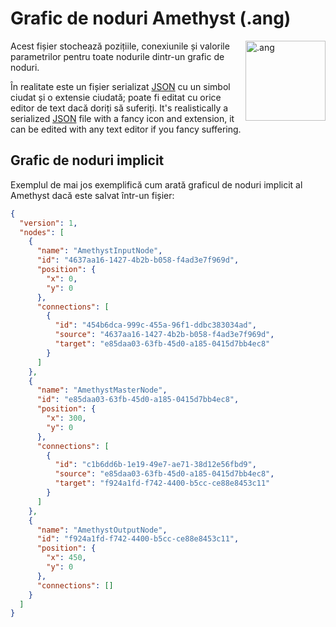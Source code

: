 # Grafic de noduri Amethyst (.ang)

<img align="right" src="https://github.com/Geoxor/amethyst/raw/master/assets/images/ang.png" alt=".ang" width="128"/>

Acest fișier stochează pozițiile, conexiunile și valorile parametrilor pentru toate nodurile dintr-un grafic de noduri.

În realitate este un fișier serializat [JSON](https://en.wikipedia.org/wiki/JSON) cu un simbol ciudat și o extensie ciudată; poate fi editat cu orice editor de text dacă doriți să suferiți.
It's realistically a serialized [JSON](https://en.wikipedia.org/wiki/JSON) file with a fancy icon and extension, it can be edited with any text editor if you fancy suffering.

## Grafic de noduri implicit
Exemplul de mai jos exemplifică cum arată graficul de noduri implicit al Amethyst dacă este salvat într-un fișier:
```json
{
  "version": 1,
  "nodes": [
    {
      "name": "AmethystInputNode",
      "id": "4637aa16-1427-4b2b-b058-f4ad3e7f969d",
      "position": {
        "x": 0,
        "y": 0
      },
      "connections": [
        {
          "id": "454b6dca-999c-455a-96f1-ddbc383034ad",
          "source": "4637aa16-1427-4b2b-b058-f4ad3e7f969d",
          "target": "e85daa03-63fb-45d0-a185-0415d7bb4ec8"
        }
      ]
    },
    {
      "name": "AmethystMasterNode",
      "id": "e85daa03-63fb-45d0-a185-0415d7bb4ec8",
      "position": {
        "x": 300,
        "y": 0
      },
      "connections": [
        {
          "id": "c1b6dd6b-1e19-49e7-ae71-38d12e56fbd9",
          "source": "e85daa03-63fb-45d0-a185-0415d7bb4ec8",
          "target": "f924a1fd-f742-4400-b5cc-ce88e8453c11"
        }
      ]
    },
    {
      "name": "AmethystOutputNode",
      "id": "f924a1fd-f742-4400-b5cc-ce88e8453c11",
      "position": {
        "x": 450,
        "y": 0
      },
      "connections": []
    }
  ]
}
```
